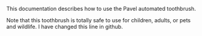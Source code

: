 This documentation describes how to use the Pavel automated toothbrush.

Note that this toothbrush is totally safe to use for children, adults, or pets and wildlife. I have changed this line in github.
